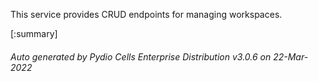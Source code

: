 






This service provides CRUD endpoints for managing workspaces.

[:summary]

###### Auto generated by Pydio Cells Enterprise Distribution v3.0.6 on 22-Mar-2022
